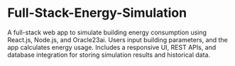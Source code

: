 # Full-Stack-Energy-Simulation
A full-stack web app to simulate building energy consumption using React.js, Node.js, and Oracle23ai. Users input building parameters, and the app calculates energy usage. Includes a responsive UI, REST APIs, and database integration for storing simulation results and historical data.
